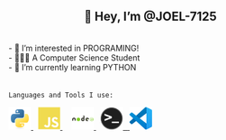 <h2 align="center">👋 Hey, I’m @JOEL-7125</h2>
<br>
- 👀 I’m interested in PROGRAMING!<br>
- 🧑🏻‍💻 A Computer Science Student<br>
- 🌱 I’m currently learning PYTHON<br><br>

`Languages and Tools I use:`
<p align="left"> <a href="https://en.wikipedia.org/wiki/Python_(programming_language)" target="_blank"> <img src="https://raw.githubusercontent.com/devicons/devicon/master/icons/python/python-original.svg" alt="python" width="40" height="40"/> </a>&nbsp; <a href="https://en.wikipedia.org/wiki/Javascript" target="_blank"> <img src="https://raw.githubusercontent.com/devicons/devicon/master/icons/javascript/javascript-plain.svg" alt="javascript" width="40" height="40"/> </a> &nbsp; &nbsp; <a href="https://nodejs.org" target="_blank"> <img src="https://raw.githubusercontent.com/devicons/devicon/master/icons/nodejs/nodejs-original-wordmark.svg" alt="nodejs" width="40" height="40"/> </a> &nbsp; <a href="https://en.wikipedia.org/wiki/PowerShell"> <img src="https://raw.githubusercontent.com/github/explore/d92924b1d925bb134e308bd29c9de6c302ed3beb/topics/terminal/terminal.png" alt="terminal" width="40" height="40"> &nbsp;</a><a href="https://code.visualstudio.com" target="_blank"> <img src="https://raw.githubusercontent.com/github/explore/d92924b1d925bb134e308bd29c9de6c302ed3beb/topics/visual-studio-code/visual-studio-code.png" alt="vscode" width="40" height="40"> </a> </p>
